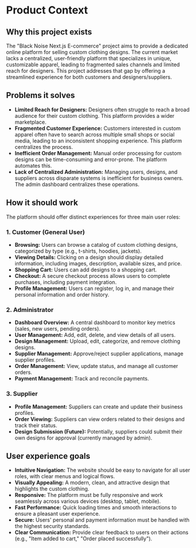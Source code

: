 # Product Context

## Why this project exists
The "Black Noise Next.js E-commerce" project aims to provide a dedicated online platform for selling custom clothing designs. The current market lacks a centralized, user-friendly platform that specializes in unique, customizable apparel, leading to fragmented sales channels and limited reach for designers. This project addresses that gap by offering a streamlined experience for both customers and designers/suppliers.

## Problems it solves
- **Limited Reach for Designers:** Designers often struggle to reach a broad audience for their custom clothing. This platform provides a wider marketplace.
- **Fragmented Customer Experience:** Customers interested in custom apparel often have to search across multiple small shops or social media, leading to an inconsistent shopping experience. This platform centralizes the process.
- **Inefficient Order Management:** Manual order processing for custom designs can be time-consuming and error-prone. The platform automates this.
- **Lack of Centralized Administration:** Managing users, designs, and suppliers across disparate systems is inefficient for business owners. The admin dashboard centralizes these operations.

## How it should work
The platform should offer distinct experiences for three main user roles:

### 1. Customer (General User)
- **Browsing:** Users can browse a catalog of custom clothing designs, categorized by type (e.g., t-shirts, hoodies, jackets).
- **Viewing Details:** Clicking on a design should display detailed information, including images, description, available sizes, and price.
- **Shopping Cart:** Users can add designs to a shopping cart.
- **Checkout:** A secure checkout process allows users to complete purchases, including payment integration.
- **Profile Management:** Users can register, log in, and manage their personal information and order history.

### 2. Administrator
- **Dashboard Overview:** A central dashboard to monitor key metrics (sales, new users, pending orders).
- **User Management:** Add, edit, delete, and view details of all users.
- **Design Management:** Upload, edit, categorize, and remove clothing designs.
- **Supplier Management:** Approve/reject supplier applications, manage supplier profiles.
- **Order Management:** View, update status, and manage all customer orders.
- **Payment Management:** Track and reconcile payments.

### 3. Supplier
- **Profile Management:** Suppliers can create and update their business profiles.
- **Order Viewing:** Suppliers can view orders related to their designs and track their status.
- **Design Submission (Future):** Potentially, suppliers could submit their own designs for approval (currently managed by admin).

## User experience goals
- **Intuitive Navigation:** The website should be easy to navigate for all user roles, with clear menus and logical flows.
- **Visually Appealing:** A modern, clean, and attractive design that highlights the custom clothing.
- **Responsive:** The platform must be fully responsive and work seamlessly across various devices (desktop, tablet, mobile).
- **Fast Performance:** Quick loading times and smooth interactions to ensure a pleasant user experience.
- **Secure:** Users' personal and payment information must be handled with the highest security standards.
- **Clear Communication:** Provide clear feedback to users on their actions (e.g., "Item added to cart," "Order placed successfully").
